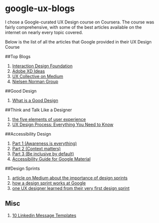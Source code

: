# google-ux-blogs

I chose a Google-curated UX Design course on Coursera. The course was fairly comprehensive, with some of the best articles available on the internet on nearly every topic covered.

Below is the list of all the articles that Google provided in their UX Design Course

##Top Blogs
1. [Interaction Design Foundation](https://medium.com/r?url=https%3A%2F%2Fwww.interaction-design.org%2Fliterature)
2. [Adobe XD Ideas](https://xd.adobe.com/ideas/?sdid=61PM7WSH&mv=social&mv2=ownsoc-org)
3. [UX Collective on Medium](https://medium.com/r?url=https%3A%2F%2Fuxdesign.cc%2F)
4. [Nielsen Norman Group](https://www.nngroup.com/articles/)

##Good Design
1. [What is a Good Design](https://design.google/library/good-design/)

##Think and Talk Like a Designer
1. [the five elements of user experience](https://medium.com/omarelgabrys-blog/ux-a-quick-glance-about-the-5-elements-of-user-experience-part-2-a0da8798cd52)
2. [UX Design Process: Everything You Need to Know](https://xd.adobe.com/ideas/guides/ux-design-process-steps/)

##Accessibility Design
1. [Part 1 (Awareness is everything)](https://design.google/library/designing-global-accessibility-part-1/)
2. [Part 2 (Context matters)](https://design.google/library/designing-global-accessibility-part-2/)
3. [Part 3 (Be inclusive by default)](https://design.google/library/designing-global-accessibility-part-iii/)
4. [Accessibility Guide for Google Material](https://material.io/design/usability/accessibility.html)

##Design Sprints
1. [article on Medium about the importance of design sprints](https://uxplanet.org/whats-a-design-sprint-and-why-is-it-important-f7b826651e09#:~:text=A%20Design%20Sprint%20is%20a,and%20testing%20ideas%20with%20customers.)
2. [how a design sprint works at Google](https://medium.com/inkoniq-blog/inside-a-design-sprint-workshop-at-google-3950b1654f2)
3. [one UX designer learned from their very first design sprint](https://uxplanet.org/3-things-i-learned-from-my-first-design-sprint-ed5d2113afad)



## Misc
1. [10 Linkedin Message Templates](https://www.themuse.com/advice/want-people-to-accept-your-linkedin-requests-use-these-10-templates)
